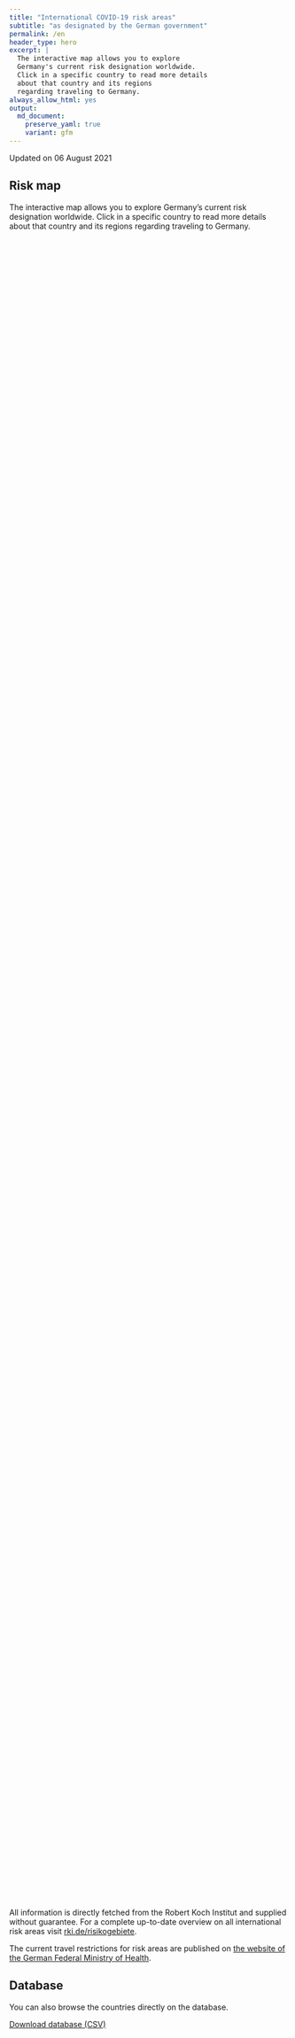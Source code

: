 ```yaml
---
title: "International COVID-19 risk areas"
subtitle: "as designated by the German government"
permalink: /en
header_type: hero
excerpt: |
  The interactive map allows you to explore
  Germany's current risk designation worldwide.
  Click in a specific country to read more details
  about that country and its regions
  regarding traveling to Germany.
always_allow_html: yes
output: 
  md_document:
    preserve_yaml: true
    variant: gfm
---
```


<!-- Modify _R/index_es.Rmd file instead -->

<p class="text-right font-weight-bold">

Updated on 06 August 2021

</p>

## Risk map

The interactive map allows you to explore Germany’s current risk
designation worldwide. Click in a specific country to read more details
about that country and its regions regarding traveling to Germany.

<div id="leaflet" class="leaflet html-widget" style="width:100%;height:75vh;">

</div>

<script src="https://corona-atlas.de/assets/data/locale_en.js"></script>

<script src="https://corona-atlas.de/assets/js/map.js"></script>

All information is directly fetched from the Robert Koch Institut and
supplied without guarantee. For a complete up-to-date overview on all
international risk areas visit
[rki.de/risikogebiete](https://rki.de/risikogebiete).

The current travel restrictions for risk areas are published on [the
website of the German Federal Ministry of
Health](https://www.bundesgesundheitsministerium.de/en/coronavirus/current-information-for-travellers).

## Database

You can also browse the countries directly on the database.

<div id="reactable" class="reactable html-widget" style="width:auto;height:auto;"></div>
<script type="application/json" data-for="reactable">{"x":{"tag":{"name":"Reactable","attribs":{"data":{"Country/Region":["Afghanistan","Angola","Albania","Andorra","United Arab Emirates","Argentina","Armenia","Antigua and Barbuda","Australia","Austria","Azerbaijan","Burundi","Belgium","Benin","Burkina Faso","Bangladesh","Bulgaria","Bahrain","Bahamas","Bosnia and Herzegovina","Belarus","Belize","Bolivia","Brazil","Barbados","Brunei","Bhutan","Botswana","Central African Republic","Canada","Switzerland","Chile","China","Cote D'Ivoire","Cameroon","Democratic Republic of The Congo","Congo","Colombia","Comoros","Cape Verde","Costa Rica","Cuba","Cyprus","Czechia","Germany","Djibouti","Dominica","Denmark","Dominican Republic","Algeria","Ecuador","Egypt","Eritrea","Spain","Estonia","Ethiopia","Finland","Fiji","France","Micronesia","Gabon","United Kingdom","Georgia","Ghana","Guinea","Gambia","Guinea-Bissau","Equatorial Guinea","Greece","Grenada","Guatemala","Guyana","Hong Kong","Honduras","Croatia","Haiti","Hungary","Indonesia","India","Ireland","Iran","Iraq","Iceland","Israel","Italy","Jamaica","Jordan","Japan","Kazakhstan","Kenya","Kyrgyzstan","Cambodia","Kiribati","Saint Kitts and Nevis","South Korea","Kuwait","Laos","Lebanon","Liberia","Libya","Saint Lucia","Liechtenstein","Sri Lanka","Lesotho","Lithuania","Luxembourg","Latvia","Morocco","Monaco","Moldova","Madagascar","Maldives","Mexico","Marshall Islands","North Macedonia","Mali","Malta","Myanmar/Burma","Montenegro","Mongolia","Mozambique","Mauritania","Mauritius","Malawi","Malaysia","Namibia","Niger","Nigeria","Nicaragua","Niue","Netherlands","Norway","Nepal","Nauru","New Zealand","Oman","Pakistan","Panama","Peru","Philippines","Palau","Papua New Guinea","Poland","North Korea","Portugal","Paraguay","Palestine","Qatar","Romania","Russian Federation","Rwanda","Saudi Arabia","Sudan","Senegal","Singapore","Solomon Islands","Sierra Leone","El Salvador","San Marino","Somalia","Serbia","South Sudan","Sao Tome and Principe","Suriname","Slovakia","Slovenia","Sweden","Eswatini","Seychelles","Syria","Chad","Togo","Thailand","Tajikistan","Turkmenistan","Timor-Leste","Tonga","Trinidad and Tobago","Tunisia","Turkey","Tuvalu","United Republic of Tanzania","Uganda","Ukraine","Uruguay","United States","Uzbekistan","Vatican City","Saint Vincent and The Grenadines","Venezuela","Vietnam","Vanuatu","Samoa","Kosovo","Yemen","South Africa","Zambia","Zimbabwe"],"Risk level":["Not risk area","Not risk area","Not risk area","High risk area","Not risk area","High risk area","Not risk area","Not risk area","Not risk area","Not risk area","Not risk area","Not risk area","Not risk area","Not risk area","Not risk area","High risk area","Not risk area","Not risk area","Not risk area","Not risk area","Not risk area","Not risk area","High risk area","Variant of concern","Not risk area","Not risk area","Not risk area","High risk area","Not risk area","Not risk area","Not risk area","High risk area","Not risk area","Not risk area","Not risk area","Not risk area","Not risk area","High risk area","Not risk area","Not risk area","High risk area","High risk area","High risk area","Not risk area",null,"Not risk area","Not risk area","Not risk area","Not risk area","High risk area","High risk area","High risk area","Not risk area","High risk area","Not risk area","Not risk area","Not risk area","High risk area","High risk area","Not risk area","Not risk area","High risk area","High risk area","Not risk area","Not risk area","Not risk area","Not risk area","Not risk area","Not risk area","Not risk area","Not risk area","Not risk area","Not risk area","High risk area","Not risk area","High risk area","Not risk area","High risk area","High risk area","Not risk area","High risk area","High risk area","Not risk area","Not risk area","Not risk area","Not risk area","Not risk area","Not risk area","High risk area","Not risk area","Not risk area","Not risk area","Not risk area","Not risk area","Not risk area","High risk area","Not risk area","Not risk area","Not risk area","High risk area","Not risk area","Not risk area","Not risk area","High risk area","Not risk area","Not risk area","Not risk area","High risk area","Not risk area","Not risk area","Not risk area","Not risk area","High risk area","Not risk area","Not risk area","Not risk area","Not risk area","High risk area","Not risk area","High risk area","High risk area","Not risk area","Not risk area","High risk area","High risk area","High risk area","Not risk area","Not risk area","Not risk area","Not risk area","High risk area","Not risk area","High risk area","Not risk area","Not risk area","High risk area","Not risk area","Not risk area","High risk area","High risk area","Not risk area","High risk area","Not risk area","Not risk area","High risk area","High risk area","Not risk area","Not risk area","Not risk area","High risk area","Not risk area","Not risk area","High risk area","High risk area","Not risk area","Not risk area","Not risk area","Not risk area","Not risk area","Not risk area","Not risk area","Not risk area","Not risk area","High risk area","Not risk area","Not risk area","Not risk area","High risk area","High risk area","High risk area","Not risk area","Not risk area","High risk area","High risk area","High risk area","Not risk area","Not risk area","High risk area","High risk area","Not risk area","Not risk area","High risk area","Not risk area","Not risk area","Variant of concern","Not risk area","High risk area","Not risk area","Not risk area","Not risk area","Not risk area","Not risk area","Not risk area","Not risk area","Not risk area","High risk area","High risk area","High risk area"],"Details":[null,null,null,"since 01 Aug 2021",null,"since 18 Apr 2021",null,null,null,null,null,null,null,null,null,"since 08 Aug 2021",null,null,null,null,null,null,"since 24 Jan 2021","since 19 Jan 2021",null,null,null,"since 01 Aug 2021",null,null,null,"since 03 Apr 2021",null,null,null,null,null,"since 24 Jan 2021",null,null,"since 09 May 2021","since 18 Jul 2021","since 11 Jul 2021",null,null,null,null,null,null,"since 08 Aug 2021","since 31 Jan 2021","since 24 Jan 2021",null,"since 27 Jul 2021",null,null,null,"since 11 Jul 2021","since 08 Aug 2021. The risk designation applies to the following regions: - seit 8. August 2021; - seit 8. August 2021; - seit 8. August 2021; - seit 8. August 2021; - seit 8. August 2021; - seit 8. August 2021; - seit 8. August 2021; -Guadeloupe; -Corsica; -Martinique; -Occitania; -Provence-Alpes-Côte d'Azur; -Réunion; -St. Barthélemy; -St. Martin; -seit 8. August 2021",null,null,"since 07 Jul 2021","since 25 Jul 2021",null,null,null,null,null,null,null,null,null,null,"since 08 Aug 2021",null,"since 08 Aug 2021",null,"since 18 Jul 2021","since 07 Jul 2021",null,"since 24 Jan 2021","since 08 Aug 2021",null,null,null,null,null,null,"since 08 Aug 2021",null,null,null,null,null,null,"since 21 Mar 2021",null,null,null,"since 18 Jul 2021",null,null,null,"since 01 Aug 2021",null,null,null,"since 08 Aug 2021",null,null,null,null,"since 08 Aug 2021",null,null,null,null,"since 08 Aug 2021",null,"since 13 Jun 2021","since 01 Aug 2021",null,null,"since 01 Aug 2021","since 13 Jun 2021","since 01 Aug 2021",null,null,null,null,"since 27 Jul 2021. The risk designation applies to the following regions: - seit 27. Juli 2021; - seit 27. Juli 2021; - seit 27. Juli 2021; - seit 27. Juli 2021; - seit 27. Juli 2021; - seit 27. Juli 2021; -Aruba; -Bonaire; -Curaçao; -Saba; -Sint Eustatius; -Sint Maarten",null,"since 07 Jul 2021",null,null,"since 20 Jun 2021",null,null,"since 03 Apr 2021","since 08 Aug 2021",null,"since 08 Aug 2021",null,null,"since 07 Jul 2021","since 21 Mar 2021",null,null,null,"since 07 Jul 2021",null,null,"since 31 Jan 2021","since 08 Aug 2021",null,null,null,null,null,null,null,null,null,"since 23 May 2021",null,null,null,"since 01 Aug 2021","since 14 Feb 2021","since 31 Jan 2021",null,null,"since 08 Aug 2021","since 08 Aug 2021","since 08 Aug 2021",null,null,"since 08 Aug 2021","since 25 Apr 2021",null,null,"since 14 Mar 2021",null,null,"since 06 Jun 2021",null,"since 08 Aug 2021",null,null,null,null,null,null,null,null,"since 01 Aug 2021","since 01 Aug 2021","since 01 Aug 2021"]},"columns":[{"accessor":"Country/Region","name":"Country/Region","type":"character"},{"accessor":"Risk level","name":"Risk level","type":"character"},{"accessor":"Details","name":"Details","type":"character"}],"filterable":true,"searchable":true,"defaultPageSize":10,"showPageSizeOptions":true,"pageSizeOptions":[10,25,50,100],"paginationType":"jump","showPageInfo":true,"minRows":1,"striped":true,"dataKey":"883208b49d256bc9bc88699ea2ba8b72","key":"883208b49d256bc9bc88699ea2ba8b72"},"children":[]},"class":"reactR_markup"},"evals":[],"jsHooks":[]}</script>

<p class="text-center my-5">

<a href="assets/dist/db_countries_risk_en.csv" class="btn btn-primary">Download
database (CSV)</a>

</p>
